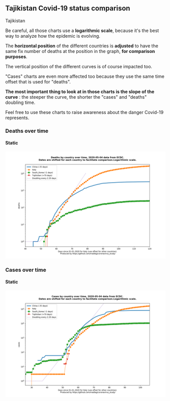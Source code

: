 ## Tajikistan Covid-19 status comparison 

Tajikistan



Be careful, all those charts use a **logarithmic scale**, because it's the best way to analyze how the epidemic is evolving.
 
The **horizontal position** of the different countries is **adjusted** to have the same fix number of deaths at the position in the graph, **for comparison purposes**.

The vertical position of the different curves is of course impacted too.

"Cases" charts are even more affected too because they use the same time offset that is used for "deaths".

**The most important thing to look at in those charts is the slope of the curve** : the steeper the curve, the shorter the "cases" and "deaths" doubling time.

Feel free to use these charts to raise awareness about the danger Covid-19 represents. 


 
### Deaths over time
 
#### Static
![Tajikistan covid-19 deaths static chart](https://raw.githubusercontent.com/madlag/coronavirus_study/master/notebooks/graphs/2020-05-04/countries/Tajikistan/2020-05-04_Tajikistan_deaths.png "Tajikistan covid-19 deaths static chart")   

 
### Cases over time
 
#### Static
![Tajikistan covid-19 cases static chart](https://raw.githubusercontent.com/madlag/coronavirus_study/master/notebooks/graphs/2020-05-04/countries/Tajikistan/2020-05-04_Tajikistan_cases.png "Tajikistan covid-19 cases static chart")   

